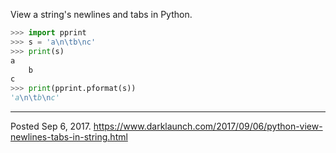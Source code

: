 View a string's newlines and tabs in Python.

```python
>>> import pprint
>>> s = 'a\n\tb\nc'
>>> print(s)
a
	b
c
>>> print(pprint.pformat(s))
'a\n\tb\nc'
```

---


Posted Sep 6, 2017.
https://www.darklaunch.com/2017/09/06/python-view-newlines-tabs-in-string.html